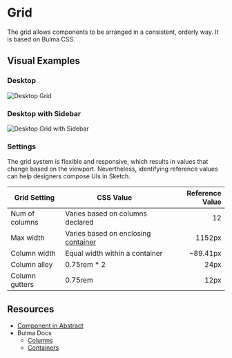 # Grid

The grid allows components to be arranged in a consistent, orderly way. It is based on Bulma CSS.

## Visual Examples


### Desktop

![Desktop
Grid](https://drive.google.com/uc?id=1xa8v6mMh_flO_rJsW9D9mBpvcUuekA84)

### Desktop with Sidebar

![Desktop Grid with
Sidebar](https://drive.google.com/uc?id=1FaeKR_Ojpro23JBizWrFHXHvnQaO_WPy)

### Settings

The grid system is flexible and responsive, which results in values that
  change based on the viewport. Nevertheless, identifying reference values can help designers compose UIs in Sketch.

| Grid Setting   | CSS Value                                                                              | Reference Value |
|----------------|----------------------------------------------------------------------------------------|----------------:|
| Num of columns | Varies based on columns declared                                                       |              12 |
| Max width      | Varies based on enclosing [container](https://bulma.io/documentation/layout/container) |          1152px |
| Column width   | Equal width within a container                                                         |        ~89.41px |
| Column alley   | 0.75rem * 2                                                                            |            24px |
| Column gutters | 0.75rem                                                                                |            12px |

## Resources

- [Component in Abstract](https://share.goabstract.com/6dd3b240-8908-4c9d-8f65-fd6a53f9fd7b)
- Bulma Docs
  - [Columns](https://bulma.io/documentation/columns/)
  - [Containers](https://bulma.io/documentation/layout/container/)
